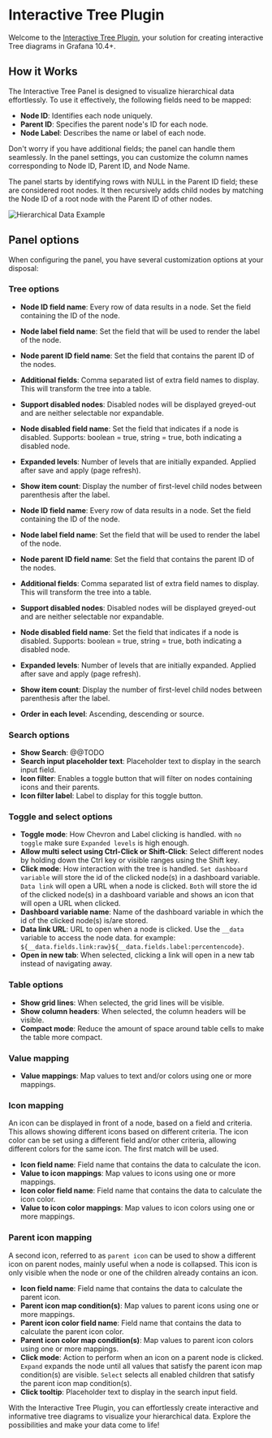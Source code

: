 # Interactive Tree Plugin

Welcome to the [Interactive Tree Plugin](https://github.com/BrightGrafana/bright-tree-panel), your solution for creating interactive Tree diagrams in Grafana 10.4+.

## How it Works

The Interactive Tree Panel is designed to visualize hierarchical data effortlessly. To use it effectively, the following fields need to be mapped:

- **Node ID**: Identifies each node uniquely.
- **Parent ID**: Specifies the parent node's ID for each node.
- **Node Label**: Describes the name or label of each node.

Don't worry if you have additional fields; the panel can handle them seamlessly. In the panel settings, you can customize the column names corresponding to Node ID, Parent ID, and Node Name.

The panel starts by identifying rows with NULL in the Parent ID field; these are considered root nodes. It then recursively adds child nodes by matching the Node ID of a root node with the Parent ID of other nodes.

![Hierarchical Data Example](https://equansdatahub.azureedge.net/grafana-tree-panel/hierarchical-tree-data-example.PNG)

## Panel options

When configuring the panel, you have several customization options at your disposal:

### Tree options
- **Node ID field name**: Every row of data results in a node. Set the field containing the ID of the node.
- **Node label field name**: Set the field that will be used to render the label of the node.
- **Node parent ID field name**: Set the field that contains the parent ID of the nodes.
- **Additional fields**: Comma separated list of extra field names to display. This will transform the tree into a table.
- **Support disabled nodes**: Disabled nodes will be displayed greyed-out and are neither selectable nor expandable.
- **Node disabled field name**: Set the field that indicates if a node is disabled. Supports: boolean = true, string = true, both indicating a disabled node.
- **Expanded levels**: Number of levels that are initially expanded. Applied after save and apply (page refresh).
- **Show item count**: Display the number of first-level child nodes between parenthesis after the label.

- **Node ID field name**: Every row of data results in a node. Set the field containing the ID of the node.
- **Node label field name**: Set the field that will be used to render the label of the node.
- **Node parent ID field name**: Set the field that contains the parent ID of the nodes.
- **Additional fields**: Comma separated list of extra field names to display. This will transform the tree into a table.
- **Support disabled nodes**: Disabled nodes will be displayed greyed-out and are neither selectable nor expandable.
- **Node disabled field name**: Set the field that indicates if a node is disabled. Supports: boolean = true, string = true, both indicating a disabled node.
- **Expanded levels**: Number of levels that are initially expanded. Applied after save and apply (page refresh).
- **Show item count**: Display the number of first-level child nodes between parenthesis after the label.
- **Order in each level**: Ascending, descending or source.

### Search options

- **Show Search**: @@TODO
- **Search input placeholder text**: Placeholder text to display in the search input field.
- **Icon filter**: Enables a toggle button that will filter on nodes containing icons and their parents.
- **Icon filter label**: Label to display for this toggle button.

### Toggle and select options

- **Toggle mode**: How Chevron and Label clicking is handled. with `no toggle` make sure `Expanded levels` is high enough.
- **Allow multi select using Ctrl-Click or Shift-Click**: Select different nodes by holding down the Ctrl key or visible ranges using the Shift key.
- **Click mode**: How interaction with the tree is handled. `Set dashboard variable` will store the id of the clicked node(s) in a dashboard variable. `Data link` will open a URL when a node is clicked. `Both` will store the id of the clicked node(s) in a dashboard variable and shows an icon that will open a URL when clicked.
- **Dashboard variable name**: Name of the dashboard variable in which the id of the clicked node(s) is/are stored.
- **Data link URL**: URL to open when a node is clicked. Use the `__data` variable to access the node data. for example: `${__data.fields.link:raw}${__data.fields.label:percentencode}`.
- **Open in new tab**: When selected, clicking a link will open in a new tab instead of navigating away.

### Table options

- **Show grid lines**: When selected, the grid lines will be visible.
- **Show column headers**: When selected, the column headers will be visible.
- **Compact mode**: Reduce the amount of space around table cells to make the table more compact.

### Value mapping

- **Value mappings**: Map values to text and/or colors using one or more mappings.

### Icon mapping
An icon can be displayed in front of a node, based on a field and criteria. This allows showing different icons based on different criteria. The icon color can be set using a different field and/or other criteria, allowing different colors for the same icon. The first match will be used.

- **Icon field name**: Field name that contains the data to calculate the icon.
- **Value to icon mappings**: Map values to icons using one or more mappings.
- **Icon color field name**: Field name that contains the data to calculate the icon color.
- **Value to icon color mappings**: Map values to icon colors using one or more mappings.

### Parent icon mapping
A second icon, referred to as `parent icon` can be used to show a different icon on parent nodes, mainly useful when a node is collapsed. This icon is only visible when the node or one of the children already contains an icon.

- **Icon field name**: Field name that contains the data to calculate the parent icon.
- **Parent icon map condition(s)**: Map values to parent icons using one or more mappings.
- **Parent icon color field name**: Field name that contains the data to calculate the parent icon color.
- **Parent icon color map condition(s)**: Map values to parent icon colors using one or more mappings.
- **Click mode**: Action to perform when an icon on a parent node is clicked. `Expand` expands the node until all values that satisfy the parent icon map condition(s) are visible. `Select` selects all enabled children that satisfy the parent icon map condition(s).
- **Click tooltip**: Placeholder text to display in the search input field.

With the Interactive Tree Plugin, you can effortlessly create interactive and informative tree diagrams to visualize your hierarchical data. Explore the possibilities and make your data come to life!
